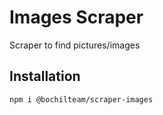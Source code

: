 # Images Scraper
Scraper to find pictures/images 

## Installation
```sh
npm i @bochilteam/scraper-images
```